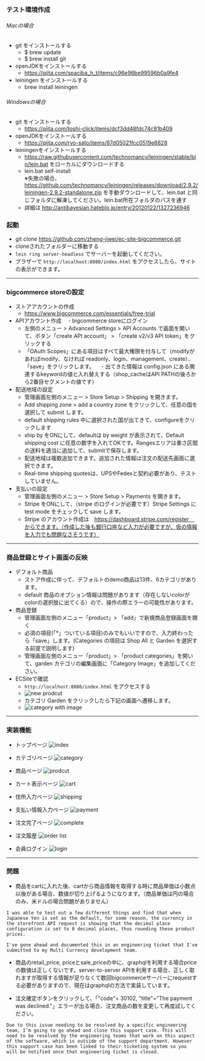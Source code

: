 ### テスト環境作成

###### Macの場合
- git をインストールする
  - $ brew update
  - $ brew install git
- openJDKをインストールする
  - https://qiita.com/spaciba_h_t/items/c96e96be99596b0a9fe4
- leiningen をインストールする  
  - brew install leiningen  

###### Windowsの場合
- git をインストールする
  - https://qiita.com/toshi-click/items/dcf3dd48fdc74c91b409
- openJDKをインストールする
  - https://qiita.com/ryo-sato/items/87d05021fcc0519e8828
- leiningenをインストールする
  - https://raw.githubusercontent.com/technomancy/leiningen/stable/bin/lein.bat をローカルにダウンロードする
  - lein.bat self-install  
 ※失敗の場合、https://github.com/technomancy/leiningen/releases/download/2.9.2/leiningen-2.9.2-standalone.zip を手動ダウンロードして、lein.bat と同じフォルダに解凍してください。lein.bat所在フォルダのパスを通す
  - 詳細は http://antibayesian.hateblo.jp/entry/20120122/1327236946

### 起動
- git clone https://github.com/zheng-jiwei/ec-site-bigcommerce.git
- cloneされたフォルダーに移動する
- `lein ring server-headless` でサーバーを起動してください。  
- ブラザーで `http://localhost:8080/index.html` をアクセスしたら、サイトの表示ができます。

***

### bigcommerce storeの設定
- ストアアカウントの作成
  - https://www.bigcommerce.com/essentials/free-trial
- APIアカウント作成
　- bigcommerce storeにログイン
  - 左側のメニュー > Advanced Settings > API Accounts で画面を開いて、ボタン「create API account」 >  「create v2/v3 API token」をクリックする
  - 「OAuth Scopes」にある項目はすべて最大権限を付与して（modifyがあればmodify、なければ readonly、login、management、create）、「save」をクリックします。
　- 出てきた情報は config.json にある関連するkeywordの値と入れ替えする（shop_cacheはAPI PATHの後ろから2番目セグメントの値です）
- 配送地域の設定
  - 管理画面左側のメニュー > Store Setup > Shipping を開きます。
  - Add shipping zone > add a country zone をクリックして、任意の国を選択して submit します。
  - default shipping rules 中に選択された国が出てきて、configureをクリックします
  - ship by をONにして、defaultは by weight が表示されて、Default shipping cost に任意の数字を入れてOKです。Rangesエリアは重さ区間の送料を適当に追加して、submitで保存します。
  - 配送地域は複数追加できます。追加された情報は注文の配送先画面に選択できます。
  - Real-time shipping quotesは、UPSやFedexと契約必要があり、テストしていません。
- 支払いの設定
  - 管理画面左側のメニュー > Store Setup > Payments を開きます。
  - Stripe をONにして、（stripe のログインが必要です）Stripe Settings に test mode をチェックして save します。
  - Stripe のアカウント作成は　https://dashboard.stripe.com/register　からできます。（作成した後も銀行口座など入力が必要ですが、仮の情報を入力でも問題なさそうです）

***  

### 商品登録とサイト画面の反映
- デフォルト商品
  - ストア作成に伴って、デフォルトのdemo商品は13件、6カテゴリがあります。
  - default 商品のオプション情報は問題があります（存在しないcolorがcolorの選択肢に出てくる）ので、操作の際エラーの可能性があります。
- 商品登録
  - 管理画面左側のメニュー「product」> 「add」で新規商品登録画面を開く
  - 必須の項目(「\*」ついている項目)のみでもいいですので、入力終わったら「save」します。(Categories の項目は Shop All と Garden を選択する前提で説明します)
  - 管理画面左側のメニュー「product」> 「product categories」を開いて、garden カテゴリの編集画面に「Category Image」を追加してください。
- ECSiteで確認
  - `http://localhost:8080/index.html` をアクセスする
  - ![new prodcut](readme/new-product.jpg)
  - カテゴリ Garden をクリックしたら下記の画面へ遷移します。
  - ![category with image](readme/category-with-img.jpg)


***
### 実装機能
- トップページ
![index](readme/index.jpg)

- カテゴリページ
![category](readme/category.jpg)

- 商品ページ
![prodcut](readme/product.jpg)

- カート表示ページ
![cart](readme/cart.jpg)

- 住所入力ページ
![shipping](readme/shipping.jpg)

- 支払い情報入力ページ
![payment](readme/payment.jpg)

- 注文完了ページ
![complete](readme/end.jpg)

- 注文履歴
![order list](readme/orderlist.jpg)

- 会員ログイン
![login](readme/login.jpg)


***

### 問題
- 商品をcartに入れた後、cartから商品情報を取得する時に商品単価は小数点以後がある場合、数値が切り上げるようになります。（商品単価は円の場合のみ、米ドルの場合問題がありません）
```
I was able to test out a few different things and find that when Japanese Yen is set as the default, for some reason, the currency in the storefront API request is showing that the decimal place configuration is set to 0 decimal places, thus rounding these product prices.

I've gone ahead and documented this in an engineering ticket that I've submitted to my Multi Currency development team.
```

- 商品のretail_price, priceとsale_priceの中に、graphqlを利用する場合priceの数値は正しくないです。server-to-server APIを利用する場合、正しく取れますが取得する情報が足りなくて数回bigcommerceサーバーにrequestする必要がありますので、現在はgraphqlの方法で実装しています。

- 注文確定ボタンをクリックして、「"code"= 30102, "title"="The payment was declined."」エラーが出る場合、注文商品の数を変更して再度試してください。
```
Due to this issue needing to be resolved by a specific engineering team, I’m going to go ahead and close this support case. This will need to be resolved by the engineering teams that work on this aspect of the software, which is outside of the support department. However this support case has been linked to their ticketing system so you will be notified once that engineering ticket is closed.  
```

